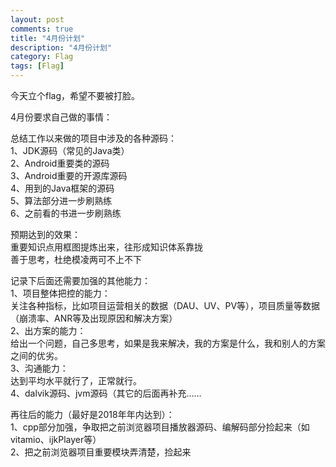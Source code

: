 ```yaml
---
layout: post
comments: true
title: "4月份计划"
description: "4月份计划"
category: Flag
tags: [Flag]
---
```


今天立个flag，希望不要被打脸。

4月份要求自己做的事情：

总结工作以来做的项目中涉及的各种源码：    
1、JDK源码（常见的Java类）    
2、Android重要类的源码    
3、Android重要的开源库源码    
4、用到的Java框架的源码    
5、算法部分进一步刷熟练    
6、之前看的书进一步刷熟练    

预期达到的效果：    
重要知识点用框图提炼出来，往形成知识体系靠拢    
善于思考，杜绝模凌两可不上不下    


记录下后面还需要加强的其他能力：    
1、项目整体把控的能力：    
关注各种指标，比如项目运营相关的数据（DAU、UV、PV等），项目质量等数据（崩溃率、ANR等及出现原因和解决方案）    
2、出方案的能力：    
给出一个问题，自己多思考，如果是我来解决，我的方案是什么，我和别人的方案之间的优劣。    
3、沟通能力：    
达到平均水平就行了，正常就行。    
4、dalvik源码、jvm源码（其它的后面再补充……


再往后的能力（最好是2018年年内达到）：    
1、cpp部分加强，争取把之前浏览器项目播放器源码、编解码部分捡起来（如vitamio、ijkPlayer等）    
2、把之前浏览器项目重要模块弄清楚，捡起来    

